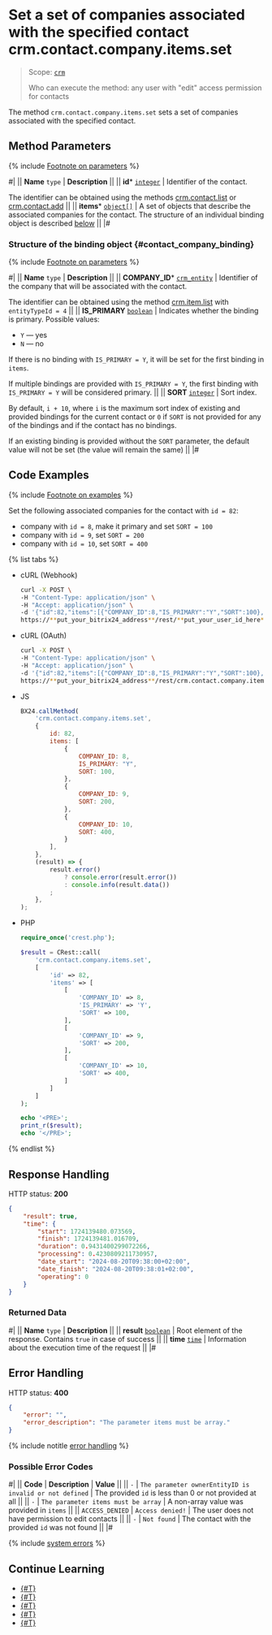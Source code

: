 # Set a set of companies associated with the specified contact crm.contact.company.items.set

> Scope: [`crm`](../../../scopes/permissions.md)
>
> Who can execute the method: any user with "edit" access permission for contacts

The method `crm.contact.company.items.set` sets a set of companies associated with the specified contact.

## Method Parameters

{% include [Footnote on parameters](../../../../_includes/required.md) %}

#|
|| **Name**
`type` | **Description** ||
|| **id***
[`integer`][1] | Identifier of the contact.

The identifier can be obtained using the methods [crm.contact.list](../crm-contact-list.md) or [crm.contact.add](../crm-contact-add.md)
||
|| **items***
[`object[]`][1] | A set of objects that describe the associated companies for the contact. The structure of an individual binding object is described [below](#contact_company_binding) ||
|#

### Structure of the binding object {#contact_company_binding}

{% include [Footnote on parameters](../../../../_includes/required.md) %}

#|
|| **Name**
`type` | **Description** ||
|| **COMPANY_ID***
[`crm_entity`][2] | Identifier of the company that will be associated with the contact.

The identifier can be obtained using the method [crm.item.list](../../universal/crm-item-list.md) with `entityTypeId = 4` ||
|| **IS_PRIMARY**
[`boolean`][1] | Indicates whether the binding is primary. Possible values:
- `Y` — yes
- `N` — no

If there is no binding with `IS_PRIMARY = Y`, it will be set for the first binding in `items`.

If multiple bindings are provided with `IS_PRIMARY = Y`, the first binding with `IS_PRIMARY = Y` will be considered primary.
||
|| **SORT**
[`integer`][1] | Sort index.

By default, `i + 10`, where `i` is the maximum sort index of existing and provided bindings for the current contact or `0` if `SORT` is not provided for any of the bindings and if the contact has no bindings.

If an existing binding is provided without the `SORT` parameter, the default value will not be set (the value will remain the same) ||
|#

## Code Examples

{% include [Footnote on examples](../../../../_includes/examples.md) %}

Set the following associated companies for the contact with `id = 82`:
- company with `id = 8`, make it primary and set `SORT = 100`
- company with `id = 9`, set `SORT = 200`
- company with `id = 10`, set `SORT = 400`

{% list tabs %}

- cURL (Webhook)

    ```bash
    curl -X POST \
    -H "Content-Type: application/json" \
    -H "Accept: application/json" \
    -d '{"id":82,"items":[{"COMPANY_ID":8,"IS_PRIMARY":"Y","SORT":100},{"COMPANY_ID":9,"SORT":200},{"COMPANY_ID":10,"SORT":400}]}' \
    https://**put_your_bitrix24_address**/rest/**put_your_user_id_here**/**put_your_webhook_here**/crm.contact.company.items.set
    ```

- cURL (OAuth)

    ```bash
    curl -X POST \
    -H "Content-Type: application/json" \
    -H "Accept: application/json" \
    -d '{"id":82,"items":[{"COMPANY_ID":8,"IS_PRIMARY":"Y","SORT":100},{"COMPANY_ID":9,"SORT":200},{"COMPANY_ID":10,"SORT":400}],"auth":"**put_access_token_here**"}' \
    https://**put_your_bitrix24_address**/rest/crm.contact.company.items.set
    ```

- JS

    ```js
    BX24.callMethod(
        'crm.contact.company.items.set',
        {
            id: 82,
            items: [
                {
                    COMPANY_ID: 8,
                    IS_PRIMARY: "Y",
                    SORT: 100,
                },
                {
                    COMPANY_ID: 9,
                    SORT: 200,
                },
                {
                    COMPANY_ID: 10,
                    SORT: 400,
                }
            ],
        },
        (result) => {
            result.error()
                ? console.error(result.error())
                : console.info(result.data())
            ;
        },
    );
    ```

- PHP

    ```php
    require_once('crest.php');

    $result = CRest::call(
        'crm.contact.company.items.set',
        [
            'id' => 82,
            'items' => [
                [
                    'COMPANY_ID' => 8,
                    'IS_PRIMARY' => 'Y',
                    'SORT' => 100,
                ],
                [
                    'COMPANY_ID' => 9,
                    'SORT' => 200,
                ],
                [
                    'COMPANY_ID' => 10,
                    'SORT' => 400,
                ]
            ]
        ]
    );

    echo '<PRE>';
    print_r($result);
    echo '</PRE>';
    ```

{% endlist %}

## Response Handling

HTTP status: **200**

```json
{
    "result": true,
    "time": {
        "start": 1724139480.073569,
        "finish": 1724139481.016709,
        "duration": 0.9431400299072266,
        "processing": 0.4230809211730957,
        "date_start": "2024-08-20T09:38:00+02:00",
        "date_finish": "2024-08-20T09:38:01+02:00",
        "operating": 0
    }
}
```

### Returned Data

#|
|| **Name**
`type` | **Description** ||
|| **result**
[`boolean`][1] | Root element of the response. Contains `true` in case of success ||
|| **time**
[`time`][1] | Information about the execution time of the request ||
|#

## Error Handling

HTTP status: **400**

```json
{
    "error": "",
    "error_description": "The parameter items must be array."
}
```

{% include notitle [error handling](../../../../_includes/error-info.md) %}

### Possible Error Codes

#|
|| **Code** | **Description** | **Value** ||
|| `-`     | `The parameter ownerEntityID is invalid or not defined` | The provided `id` is less than 0 or not provided at all ||
|| `-`     | `The parameter items must be array` | A non-array value was provided in `items` ||
|| `ACCESS_DENIED` | `Access denied!` | The user does not have permission to edit contacts ||
|| `-`     | `Not found` | The contact with the provided `id` was not found ||
|#

{% include [system errors](../../../../_includes/system-errors.md) %}

## Continue Learning

- [{#T}](./crm-contact-company-add.md)
- [{#T}](./crm-contact-company-delete.md)
- [{#T}](./crm-contact-company-fields.md)
- [{#T}](./crm-contact-company-items-get.md)
- [{#T}](./crm-contact-company-items-delete.md)

[1]: ../../../data-types.md
[2]: ../../data-types.md
